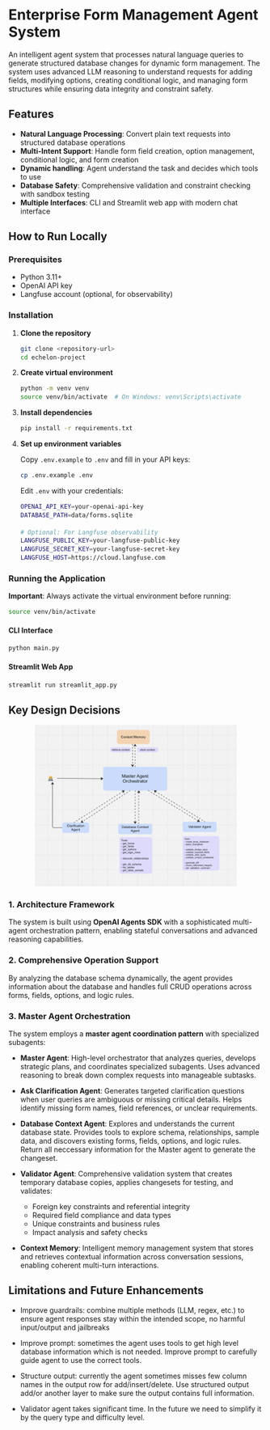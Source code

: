 # Enterprise Form Management Agent System

An intelligent agent system that processes natural language queries to generate structured database changes for dynamic form management. The system uses advanced LLM reasoning to understand requests for adding fields, modifying options, creating conditional logic, and managing form structures while ensuring data integrity and constraint safety.

## Features

- **Natural Language Processing**: Convert plain text requests into structured database operations
- **Multi-Intent Support**: Handle form field creation, option management, conditional logic, and form creation
- **Dynamic handling**: Agent understand the task and decides which tools to use
- **Database Safety**: Comprehensive validation and constraint checking with sandbox testing
- **Multiple Interfaces**: CLI and Streamlit web app with modern chat interface

## How to Run Locally

### Prerequisites

- Python 3.11+
- OpenAI API key
- Langfuse account (optional, for observability)

### Installation

1. **Clone the repository**
   ```bash
   git clone <repository-url>
   cd echelon-project
   ```

2. **Create virtual environment**
   ```bash
   python -m venv venv
   source venv/bin/activate  # On Windows: venv\Scripts\activate
   ```

3. **Install dependencies**
   ```bash
   pip install -r requirements.txt
   ```

4. **Set up environment variables**
   
   Copy `.env.example` to `.env` and fill in your API keys:
   ```bash
   cp .env.example .env
   ```
   
   Edit `.env` with your credentials:
   ```bash
   OPENAI_API_KEY=your-openai-api-key
   DATABASE_PATH=data/forms.sqlite
   
   # Optional: For Langfuse observability
   LANGFUSE_PUBLIC_KEY=your-langfuse-public-key
   LANGFUSE_SECRET_KEY=your-langfuse-secret-key
   LANGFUSE_HOST=https://cloud.langfuse.com
   ```

### Running the Application

**Important**: Always activate the virtual environment before running:
```bash
source venv/bin/activate
```

#### CLI Interface
```bash
python main.py
```

#### Streamlit Web App
```bash
streamlit run streamlit_app.py
```


## Key Design Decisions

<div align="center">
  <img src="data/workflow.png" alt="Workflow Architecture" width="400"/>
</div>

### 1. **Architecture Framework**

The system is built using **OpenAI Agents SDK** with a sophisticated multi-agent orchestration pattern, enabling stateful conversations and advanced reasoning capabilities.

### 2. **Comprehensive Operation Support**

By analyzing the database schema dynamically, the agent provides information about the database and handles full CRUD operations across forms, fields, options, and logic rules.

### 3. **Master Agent Orchestration**

The system employs a **master agent coordination pattern** with specialized subagents:

- **Master Agent**: 
  High-level orchestrator that analyzes queries, develops strategic plans, and coordinates specialized subagents. Uses advanced reasoning to break down complex requests into manageable subtasks.

- **Ask Clarification Agent**: 
  Generates targeted clarification questions when user queries are ambiguous or missing critical details. Helps identify missing form names, field references, or unclear requirements.

- **Database Context Agent**: 
  Explores and understands the current database state. Provides tools to explore schema, relationships, sample data, and discovers existing forms, fields, options, and logic rules. Return all neccessary information for the Master agent to generate the changeset. 

- **Validator Agent**: 
  Comprehensive validation system that creates temporary database copies, applies changesets for testing, and validates:
  - Foreign key constraints and referential integrity
  - Required field compliance and data types
  - Unique constraints and business rules
  - Impact analysis and safety checks

- **Context Memory**: 
  Intelligent memory management system that stores and retrieves contextual information across conversation sessions, enabling coherent multi-turn interactions.

## Limitations and Future Enhancements

- Improve guardrails: combine multiple methods (LLM, regex, etc.) to ensure agent responses stay within the intended scope, no harmful input/output and jailbreaks

- Improve prompt: sometimes the agent uses tools to get high level database information which is not needed. Improve prompt to carefully guide agent to use the correct tools. 

- Structure output: currently the agent sometimes misses few column names in the output row for add/insert/delete. Use structured output add/or another layer to make sure the output contains full information.

- Validator agent takes significant time. In the future we need to simplify it by the query type and difficulty level. 
